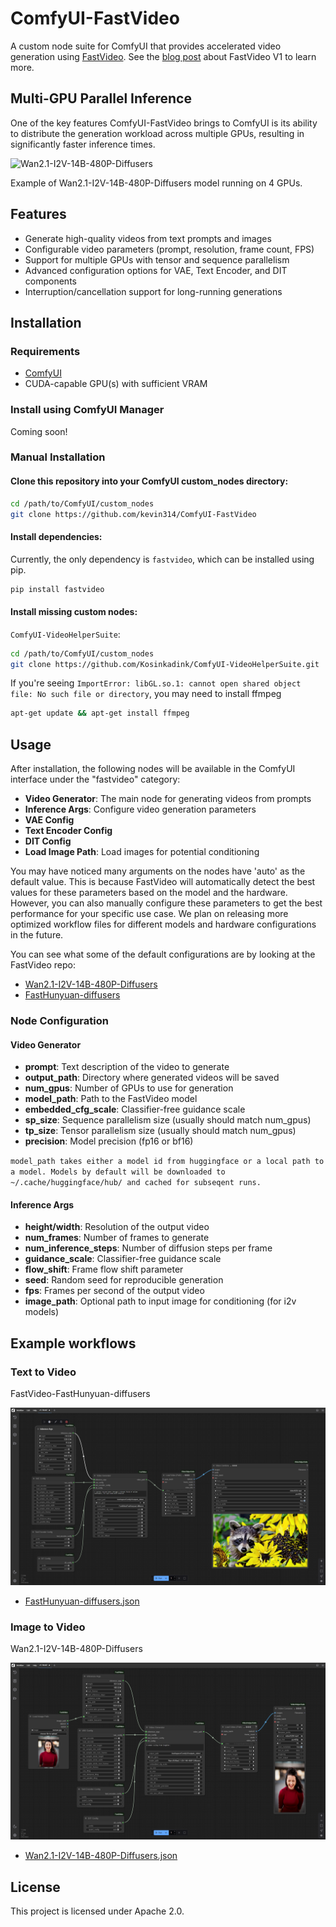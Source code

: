 # ComfyUI-FastVideo

A custom node suite for ComfyUI that provides accelerated video generation using [FastVideo](https://github.com/hao-ai-labs/FastVideo). See the [blog post](https://hao-ai-lab.github.io/blogs/fastvideo/) about FastVideo V1 to learn more.

## Multi-GPU Parallel Inference

One of the key features ComfyUI-FastVideo brings to ComfyUI is its ability to distribute the generation workload across multiple GPUs, resulting in significantly faster inference times.

![Wan2.1-I2V-14B-480P-Diffusers](./assets/wani2v.gif)

Example of Wan2.1-I2V-14B-480P-Diffusers model running on 4 GPUs.
## Features

- Generate high-quality videos from text prompts and images
- Configurable video parameters (prompt, resolution, frame count, FPS)
- Support for multiple GPUs with tensor and sequence parallelism
- Advanced configuration options for VAE, Text Encoder, and DIT components
- Interruption/cancellation support for long-running generations

## Installation

### Requirements

- [ComfyUI](https://github.com/comfyanonymous/ComfyUI)
- CUDA-capable GPU(s) with sufficient VRAM

### Install using ComfyUI Manager

Coming soon!

### Manual Installation

#### Clone this repository into your ComfyUI custom_nodes directory:

```bash
cd /path/to/ComfyUI/custom_nodes
git clone https://github.com/kevin314/ComfyUI-FastVideo
```

#### Install dependencies:

Currently, the only dependency is `fastvideo`, which can be installed using pip.

```bash
pip install fastvideo
```

#### Install missing custom nodes:

`ComfyUI-VideoHelperSuite`:

```bash
cd /path/to/ComfyUI/custom_nodes
git clone https://github.com/Kosinkadink/ComfyUI-VideoHelperSuite.git
```

If you're seeing `ImportError: libGL.so.1: cannot open shared object file: No such file or directory`,
you may need to install ffmpeg

```bash
apt-get update && apt-get install ffmpeg
```


## Usage

After installation, the following nodes will be available in the ComfyUI interface under the "fastvideo" category:

- **Video Generator**: The main node for generating videos from prompts
- **Inference Args**: Configure video generation parameters
- **VAE Config**
- **Text Encoder Config**
- **DIT Config**
- **Load Image Path**: Load images for potential conditioning

You may have noticed many arguments on the nodes have 'auto' as the default value. This is because FastVideo will automatically detect the best values for these parameters based on the model and the hardware. However, you can also manually configure these parameters to get the best performance for your specific use case. We plan on releasing more optimized workflow files for different models and hardware configurations in the future.

You can see what some of the default configurations are by looking at the FastVideo repo:
- [Wan2.1-I2V-14B-480P-Diffusers](https://github.com/hao-ai-lab/FastVideo/blob/main/fastvideo/v1/configs/wan_14B_i2v_480p_pipeline.json)
- [FastHunyuan-diffusers](https://github.com/hao-ai-lab/FastVideo/blob/main/fastvideo/v1/configs/fasthunyuan_t2v.json)

### Node Configuration

#### Video Generator

- **prompt**: Text description of the video to generate
- **output_path**: Directory where generated videos will be saved
- **num_gpus**: Number of GPUs to use for generation
- **model_path**: Path to the FastVideo model
- **embedded_cfg_scale**: Classifier-free guidance scale
- **sp_size**: Sequence parallelism size (usually should match num_gpus)
- **tp_size**: Tensor parallelism size (usually should match num_gpus)
- **precision**: Model precision (fp16 or bf16)


`model_path takes either a model id from huggingface or a local path to a model. Models by default will be downloaded to ~/.cache/huggingface/hub/ and cached for subseqent runs.`

#### Inference Args

- **height/width**: Resolution of the output video
- **num_frames**: Number of frames to generate
- **num_inference_steps**: Number of diffusion steps per frame
- **guidance_scale**: Classifier-free guidance scale
- **flow_shift**: Frame flow shift parameter
- **seed**: Random seed for reproducible generation
- **fps**: Frames per second of the output video
- **image_path**: Optional path to input image for conditioning (for i2v models)

## Example workflows

### Text to Video

FastVideo-FastHunyuan-diffusers

![FastVideo-FastHunyuan-diffusers](./assets/fasthunyuan.png)

- [FastHunyuan-diffusers.json](./examples/FastHunyuan-diffusers.json)

### Image to Video

Wan2.1-I2V-14B-480P-Diffusers

![Wan2.1-I2V-14B-480P-Diffusers](./assets/wani2v.png)

- [Wan2.1-I2V-14B-480P-Diffusers.json](./examples/Wan2.1-I2V-14B-480P-Diffusers.json)


## License

This project is licensed under Apache 2.0.